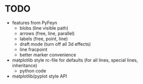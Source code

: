 # TODO

* features from PyFeyn
	* blobs (line visible path)
	* arrows (free, line, parallel)
	* labels (free, point, line)
	* draft mode (turn off all 3d effects)
	* line fracpoint
	* better marker convenience
* matplotlib style rc-file for defaults (for all lines, special lines, inheritance)
	* python code
* matplotlib/pyplot style API
